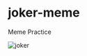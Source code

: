 # joker-meme

Meme Practice

![joker](https://github.com/glarerena/joker-meme/assets/147435514/9029cc48-5c10-4264-a9b7-f8281c1a6c45)
